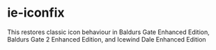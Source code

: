 # ie-iconfix
This restores classic icon behaviour in Baldurs Gate Enhanced Edition, Baldurs Gate 2 Enhanced Edition, and Icewind Dale Enhanced Edition
